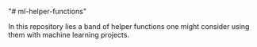 "# ml-helper-functions" 

In this repository lies a band of helper functions one might consider using them with machine learning projects.